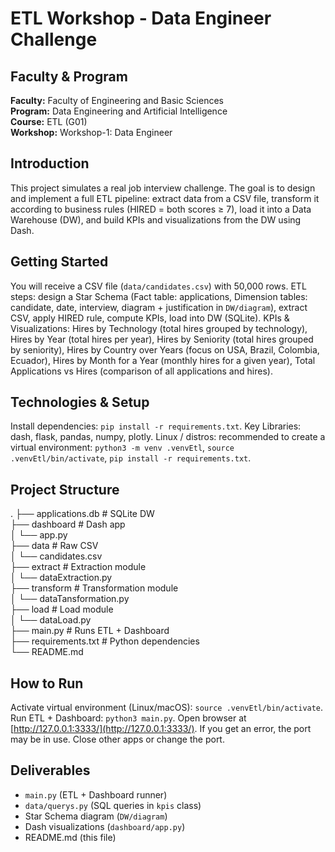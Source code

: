 # ETL Workshop - Data Engineer Challenge

## Faculty & Program
**Faculty:** Faculty of Engineering and Basic Sciences  
**Program:** Data Engineering and Artificial Intelligence  
**Course:** ETL (G01)  
**Workshop:** Workshop-1: Data Engineer  

## Introduction
This project simulates a real job interview challenge. The goal is to design and implement a full ETL pipeline: extract data from a CSV file, transform it according to business rules (HIRED = both scores ≥ 7), load it into a Data Warehouse (DW), and build KPIs and visualizations from the DW using Dash.

## Getting Started
You will receive a CSV file (`data/candidates.csv`) with 50,000 rows. ETL steps: design a Star Schema (Fact table: applications, Dimension tables: candidate, date, interview, diagram + justification in `DW/diagram`), extract CSV, apply HIRED rule, compute KPIs, load into DW (SQLite). KPIs & Visualizations: Hires by Technology (total hires grouped by technology), Hires by Year (total hires per year), Hires by Seniority (total hires grouped by seniority), Hires by Country over Years (focus on USA, Brazil, Colombia, Ecuador), Hires by Month for a Year (monthly hires for a given year), Total Applications vs Hires (comparison of all applications and hires).

## Technologies & Setup
Install dependencies: `pip install -r requirements.txt`. Key Libraries: dash, flask, pandas, numpy, plotly. Linux / distros: recommended to create a virtual environment: `python3 -m venv .venvEtl`, `source .venvEtl/bin/activate`, `pip install -r requirements.txt`.

## Project Structure
.
├── applications.db        # SQLite DW  
├── dashboard              # Dash app  
│   └── app.py  
├── data                   # Raw CSV  
│   └── candidates.csv  
├── extract                # Extraction module  
│   └── dataExtraction.py  
├── transform              # Transformation module  
│   └── dataTansformation.py  
├── load                   # Load module  
│   └── dataLoad.py  
├── main.py                # Runs ETL + Dashboard  
├── requirements.txt       # Python dependencies  
└── README.md

## How to Run
Activate virtual environment (Linux/macOS): `source .venvEtl/bin/activate`. Run ETL + Dashboard: `python3 main.py`. Open browser at [http://127.0.0.1:3333/](http://127.0.0.1:3333/). If you get an error, the port may be in use. Close other apps or change the port.

## Deliverables
- `main.py` (ETL + Dashboard runner)  
- `data/querys.py` (SQL queries in `kpis` class)  
- Star Schema diagram (`DW/diagram`)  
- Dash visualizations (`dashboard/app.py`)  
- README.md (this file)

